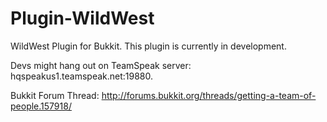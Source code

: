 Plugin-WildWest
===============

WildWest Plugin for Bukkit.
This plugin is currently in development.

Devs might hang out on TeamSpeak server: hqspeakus1.teamspeak.net:19880.

Bukkit Forum Thread: http://forums.bukkit.org/threads/getting-a-team-of-people.157918/
